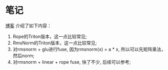 # 笔记

[博客](https://ai.lefebvre-sarrut.eu/2023/07/20/deep-dive-into-kernel-fusion-accelerating-inference-in-llama-v2/#openai-triton-rewriting) 介绍了如下内容：

1. Rope的Triton版本，这一点比较常见;
2. RmsNorm的Triton版本，这一点比较常见;
3. 对rmsnorm + glu进行fuse, 因为rmsnorm(x) = a * x, 所以可以先矩阵乘法，然后norm;
4. 对rmsnorm + linear + rope fuse, 快了不少, 后续可以参考;
